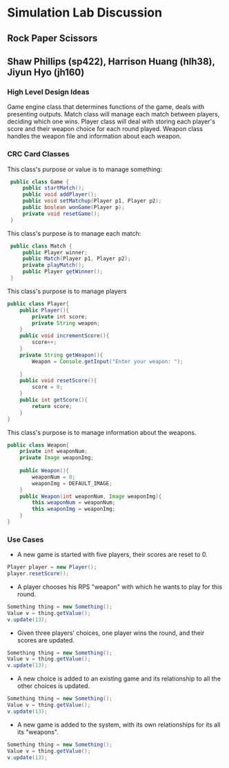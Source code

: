 # Simulation Lab Discussion

## Rock Paper Scissors

## Shaw Phillips (sp422), Harrison Huang (hlh38), Jiyun Hyo (jh160)


### High Level Design Ideas
Game engine class that determines functions of the game, deals with presenting outputs. Match class will manage each match between players, deciding which one wins. Player class will deal with storing each player's score and their weapon choice for each round played. Weapon class handles the weapon file and information about each weapon.

### CRC Card Classes

This class's purpose or value is to manage something:
```java
 public class Game {
     public startMatch();
     public void addPlayer();
     public void setMatchup(Player p1, Player p2);
     public boolean wonGame(Player p);
     private void resetGame();
 }
```

This class's purpose is to manage each match:
```java
 public class Match {
     public Player winner;
     public Match(Player p1, Player p2);
     private playMatch();
     public Player getWinner();
 }
```

This class's purpose is to manage players
```java
public class Player{    
    public Player(){
        private int score;
        private String weapon;
    }
    public void incrementScore(){
        score++;
    }
    private String getWeapon(){
        Weapon = Console.getInput("Enter your weapon: ");
        
    }
    public void resetScore(){
        score = 0;
    }
    public int getScore(){
        return score;
    }
}
```
This class's purpose is to manage information about the weapons.
```java    
public class Weapon{
    private int weaponNum;
    private Image weaponImg;
    
    public Weapon(){
        weaponNum = 0;
        weaponImg = DEFAULT_IMAGE;
    }
    public Weapon(int weaponNum, Image weaponImg){
        this.weaponNum = weaponNum;
        this.weaponImg = weaponImg;
    }
}
```

### Use Cases

 * A new game is started with five players, their scores are reset to 0.
 ```java
 Player player = new Player();
 player.resetScore();
 ```

 * A player chooses his RPS "weapon" with which he wants to play for this round.
 ```java
 Something thing = new Something();
 Value v = thing.getValue();
 v.update(13);
 ```

 * Given three players' choices, one player wins the round, and their scores are updated.
 ```java
 Something thing = new Something();
 Value v = thing.getValue();
 v.update(13);
 ```

 * A new choice is added to an existing game and its relationship to all the other choices is updated.
 ```java
 Something thing = new Something();
 Value v = thing.getValue();
 v.update(13);
 ```

 * A new game is added to the system, with its own relationships for its all its "weapons".
 ```java
 Something thing = new Something();
 Value v = thing.getValue();
 v.update(13);
 ```

